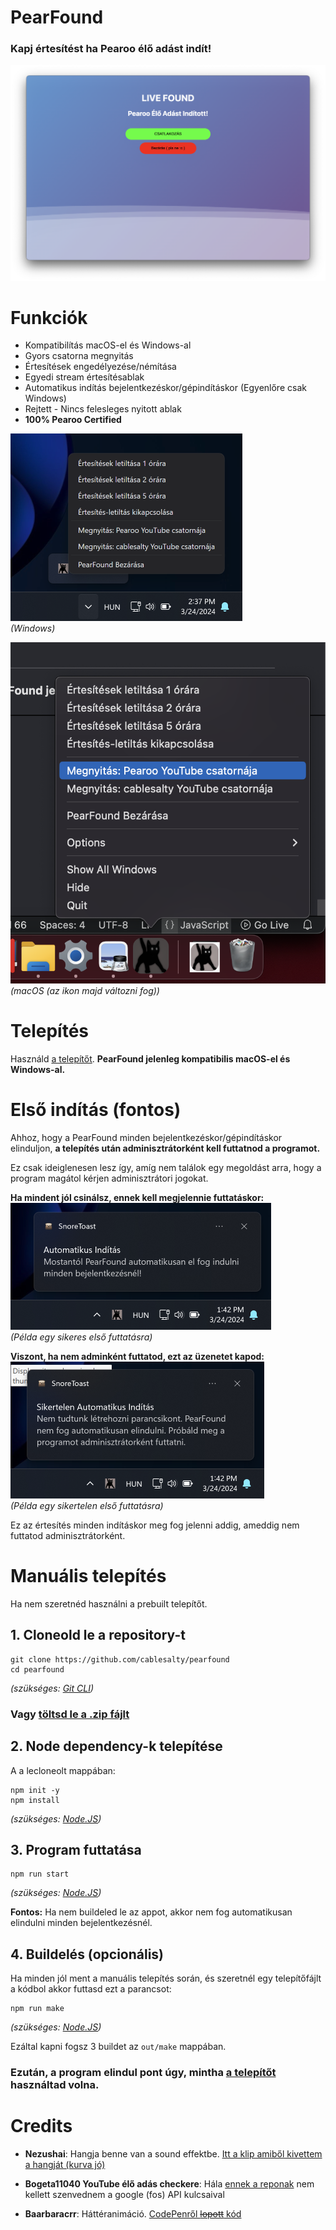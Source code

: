 # PearFound
### Kapj értesítést ha Pearoo élő adást indít!
![Értesítés](livefound-notif.png)

# Funkciók
- Kompatibilítás macOS-el és Windows-al
- Gyors csatorna megnyitás
- Értesítések engedélyezése/némítása
- Egyedi stream értesítésablak
- Automatikus indítás bejelentkezéskor/gépindításkor (Egyenlőre csak Windows)
- Rejtett - Nincs felesleges nyitott ablak
- **100% Pearoo Certified**

![Tray Icon](trayicon-example.png)  
*(Windows)*

![Tray Icon](dockicon-example.png)  
*(macOS (az ikon majd változni fog))*

# Telepítés
Használd [a telepítőt](https://github.com/cablesalty/PearFound/releases/). **PearFound jelenleg kompatibilis macOS-el és Windows-al.**

# Első indítás (fontos)
Ahhoz, hogy a PearFound minden bejelentkezéskor/gépindításkor elinduljon, **a telepítés után adminisztrátorként kell futtatnod a programot.**

Ez csak ideiglenesen lesz így, amíg nem találok egy megoldást arra, hogy a program magátol kérjen adminisztrátori jogokat.

**Ha mindent jól csinálsz, ennek kell megjelennie futtatáskor:**
![Sikeres Automatikus Indítás](autorun-ok.png)  
*(Példa egy sikeres első futtatásra)*

**Viszont, ha nem adminként futtatod, ezt az üzenetet kapod:**
![Sikertelen Automatikus Indítás](autorun-fail.png)  
*(Példa egy sikertelen első futtatásra)*

Ez az értesítés minden indításkor meg fog jelenni addig, ameddig nem futtatod adminisztrátorként.

# Manuális telepítés
Ha nem szeretnéd használni a prebuilt telepítőt.
## 1. Cloneold le a repository-t
```
git clone https://github.com/cablesalty/pearfound
cd pearfound
```
*(szükséges: [Git CLI](https://git-scm.com/downloads))*
### Vagy [töltsd le a .zip fájlt](https://github.com/cablesalty/PearFound/archive/refs/heads/main.zip)
## 2. Node dependency-k telepítése
A a lecloneolt mappában:
```
npm init -y
npm install
```
*(szükséges: [Node.JS](https://nodejs.org/))*
## 3. Program futtatása
```
npm run start
```
*(szükséges: [Node.JS](https://nodejs.org/))*

**Fontos:** Ha nem buildeled le az appot, akkor nem fog automatikusan elindulni minden bejelentkezésnél.

## 4. Buildelés (opcionális)
Ha minden jól ment a manuális telepítés során, és szeretnél egy telepítőfájlt a kódbol akkor futtasd ezt a parancsot:
```
npm run make
```
*(szükséges: [Node.JS](https://nodejs.org/))*

Ezáltal kapni fogsz 3 buildet az `out/make` mappában.

### Ezután, a program elindul pont úgy, mintha [a telepítőt](https://github.com/cablesalty/PearFound/releases/) használtad volna.


# Credits
- **Nezushai**: Hangja benne van a sound effektbe. [Itt a klip amiből kivettem a hangját (kurva jó)](https://www.youtube.com/clip/Ugkxrou0SH8AUwXfXp1OoA6gBjn0KwGQLiRI)

- **Bogeta11040 YouTube élő adás checkere**: Hála [ennek a reponak](https://github.com/bogeta11040/if-youtube-channel-live) nem kellett szenvednem a google (fos) API kulcsaival

- **Baarbaracrr**: Háttéranimáció. [CodePenről ~~lopott~~ kód](https://codepen.io/baarbaracrr/pen/KKovmGb)
